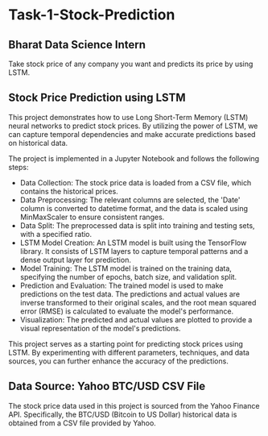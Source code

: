 # Task-1-Stock-Prediction
## Bharat Data Science Intern

Take stock price of any company you
want and predicts its price by using LSTM.

## Stock Price Prediction using LSTM

This project demonstrates how to use Long Short-Term Memory (LSTM) neural networks to predict stock prices. By utilizing the power of LSTM, we can capture temporal dependencies and make accurate predictions based on historical data.

The project is implemented in a Jupyter Notebook and follows the following steps:

- Data Collection: The stock price data is loaded from a CSV file, which contains the historical prices.
- Data Preprocessing: The relevant columns are selected, the 'Date' column is converted to datetime format, and the data is scaled using MinMaxScaler to ensure consistent ranges.
- Data Split: The preprocessed data is split into training and testing sets, with a specified ratio.
- LSTM Model Creation: An LSTM model is built using the TensorFlow library. It consists of LSTM layers to capture temporal patterns and a dense output layer for prediction.
- Model Training: The LSTM model is trained on the training data, specifying the number of epochs, batch size, and validation split.
- Prediction and Evaluation: The trained model is used to make predictions on the test data. The predictions and actual values are inverse transformed to their original scales, and the root mean squared error (RMSE) is calculated to evaluate the model's performance.
- Visualization: The predicted and actual values are plotted to provide a visual representation of the model's predictions.

This project serves as a starting point for predicting stock prices using LSTM. By experimenting with different parameters, techniques, and data sources, you can further enhance the accuracy of the predictions.

## Data Source: Yahoo BTC/USD CSV File

The stock price data used in this project is sourced from the Yahoo Finance API. Specifically, the BTC/USD (Bitcoin to US Dollar) historical data is obtained from a CSV file provided by Yahoo.
